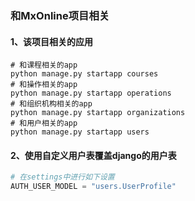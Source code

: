 ### 和MxOnline项目相关
#### 1、该项目相关的应用
```shell
# 和课程相关的app
python manage.py startapp courses
# 和操作相关的app
python manage.py startapp operations
# 和组织机构相关的app
python manage.py startapp organizations
# 和用户相关的app
python manage.py startapp users
```
#### 2、使用自定义用户表覆盖django的用户表
```python
# 在settings中进行如下设置
AUTH_USER_MODEL = "users.UserProfile"
```
